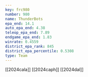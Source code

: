 ```yaml
---
key: frc980
number: 980
name: ThunderBots
epa_end: 14.1
auto_epa_end: 4.38
teleop_epa_end: 7.89
endgame_epa_end: 1.83
winrate: 0.4559
district_epa_rank: 845
district_epa_percentile: 0.5308
type: Team
---
```

[[2024cala]]
[[2024caph]]
[[2024dal]]
